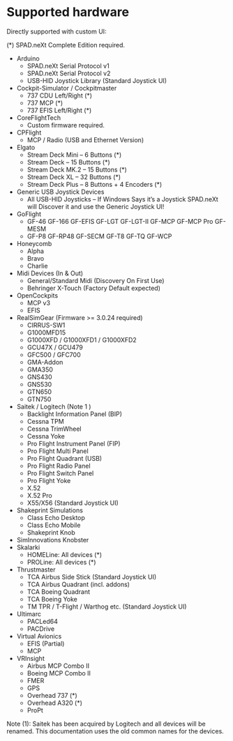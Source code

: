 # Supported hardware

Directly supported with custom UI:

(\*) SPAD.neXt Complete Edition required.



* Arduino
  * SPAD.neXt Serial Protocol v1
  * SPAD.neXt Serial Protocol v2
  * USB-HID Joystick Library (Standard Joystick UI)
* Cockpit-Simulator / Cockpitmaster
  * 737 CDU Left/Right (\*)
  * 737 MCP (\*)
  * 737 EFIS Left/Right (\*)
* CoreFlightTech
  * Custom firmware required.
* CPFlight
  * MCP / Radio (USB and Ethernet Version)
* Elgato
  * Stream Deck Mini – 6 Buttons (\*)
  * Stream Deck – 15 Buttons (\*)
  * Stream Deck MK.2 – 15 Buttons (\*)
  * Stream Deck XL – 32 Buttons (\*)
  * Stream Deck Plus – 8 Buttons + 4 Encoders (\*)
* Generic USB Joystick Devices
  * All USB-HID Joysticks – If Windows Says it’s a Joystick SPAD.neXt will Discover it and use the Generic Joystick UI!
* GoFlight
  * GF-46 GF-166 GF-EFIS GF-LGT GF-LGT-II GF-MCP GF-MCP Pro GF-MESM
  * GF-P8 GF-RP48 GF-SECM GF-T8 GF-TQ GF-WCP
* Honeycomb
  * Alpha
  * Bravo
  * Charlie
* Midi Devices (In & Out)
  * General/Standard Midi (Discovery On First Use)
  * Behringer X-Touch (Factory Default expected)
* OpenCockpits
  * MCP v3
  * EFIS
* RealSimGear (Firmware >= 3.0.24 required)
  * CIRRUS-SW1
  * G1000MFD15
  * G1000XFD / G1000XFD1 / G1000XFD2
  * GCU47X / GCU479
  * GFC500 / GFC700
  * GMA-Addon
  * GMA350
  * GNS430
  * GNS530
  * GTN650
  * GTN750
* Saitek / Logitech (Note 1 )
  * Backlight Information Panel (BIP)
  * Cessna TPM
  * Cessna TrimWheel
  * Cessna Yoke
  * Pro Flight Instrument Panel (FIP)
  * Pro Flight Multi Panel
  * Pro Flight Quadrant (USB)
  * Pro Flight Radio Panel
  * Pro Flight Switch Panel
  * Pro Flight Yoke
  * X.52
  * X.52 Pro
  * X55/X56 (Standard Joystick UI)
* Shakeprint Simulations
  * Class Echo Desktop
  * Class Echo Mobile
  * Shakeprint Knob
* SimInnovations Knobster
* Skalarki
  * HOMELine: All devices (\*)
  * PROLine: All devices (\*)
* Thrustmaster
  * TCA Airbus Side Stick (Standard Joystick UI)
  * TCA Airbus Quadrant (incl. addons)
  * TCA Boeing Quadrant
  * TCA Boeing Yoke
  * TM TPR / T-Flight / Warthog etc. (Standard Joystick UI)
* Ultimarc
  * PACLed64
  * PACDrive
* Virtual Avionics
  * EFIS (Partial)
  * MCP
* VRInsight
  * Airbus MCP Combo II
  * Boeing MCP Combo II
  * FMER
  * GPS
  * Overhead 737 (\*)
  * Overhead A320 (\*)
  * ProPt

&#x20;

Note (1): Saitek has been acquired by Logitech and all devices will be renamed. This documentation uses the old common names for the devices.
